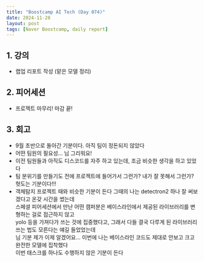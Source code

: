 ```yaml
---
title: "Boostcamp AI Tech (Day 074)"
date: 2024-11-28
layout: post
tags: [Naver Boostcamp, daily report]
---
```

## 1. 강의
- 랩업 리포트 작성 (맡은 모델 정리)

## 2. 피어세션
- 프로젝트 마무리! 마감 끝!

## 3. 회고
- 9월 초반으로 돌아간 기분이다. 아직 팀이 정돈되지 않았다
- 어떤 팀원의 필요성... 님 그리워요!
- 이전 팀원들과 아직도 디스코드를 자주 하고 있는데, 조금 비슷한 생각을 하고 있었다
- 팀 분위기를 만들기도 전에 프로젝트에 들어가서 그런가? 내가 잘 못해서 그런가? 헛도는 기분이다!!!
- 객체탐지 프로젝트 때와 비슷한 기분이 든다 그때의 나는 detectron2 하나 잘 써보겠다고 온갖 시간을 썼는데  
스페셜 피어세션에서 만난 어떤 캠퍼분은 베이스라인에서 제공된 라이브러리를 변형하는 걸로 접근하지 않고  
yolo 등을 가져다가 쓰는 것에 집중했다고, 그래서 다들 결국 다루게 된 라이브러리 쓰는 법도 모른다는 얘길 들었었는데  
님 기분 제가 이제 알겠어요... 이번에 나는 베이스라인 코드도 제대로 안보고 크고 완전한 모델에 집착했다  
이번 태스크를 하나도 수행하지 않은 기분이 든다
